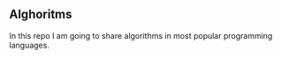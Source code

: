 Alghoritms
----------

In this repo I am going to share algorithms in most popular programming languages.

